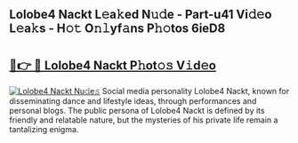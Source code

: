 ## Lolobe4 Nackt L𝚎a𝚔ed N𝚞𝚍e - Part-u41 Vi𝚍𝚎o L𝚎a𝚔s - H𝚘𝚝 O𝚗𝚕yf𝚊ns P𝚑𝚘tos 6ieD8

# <h2><a href="http://kf5tbl9.oniu.top/?m=Lolobe4+Nackt">🔗👉 🔴 Lolobe4 Nackt P𝚑ot𝚘𝚜 V𝚒d𝚎o</a></h2>

[![Lolobe4 Nackt Nu𝚍e𝚜](https://i.imgur.com/0qMVB7G.gif)](http://kf5tbl9.oniu.top/?m=Lolobe4+Nackt)
Social media personality Lolobe4 Nackt, known for disseminating dance and lifestyle ideas, through performances and personal blogs. The public persona of Lolobe4 Nackt is defined by its friendly and relatable nature, but the mysteries of his private life remain a tantalizing enigma.  
